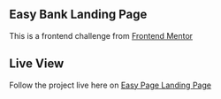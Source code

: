 ## Easy Bank Landing Page

This is a frontend challenge from [Frontend Mentor](https://www.frontendmentor.io/challenges)

## Live View

Follow the project live here on [Easy Page Landing Page](https://easy-bank-landing-page.now.sh/)

